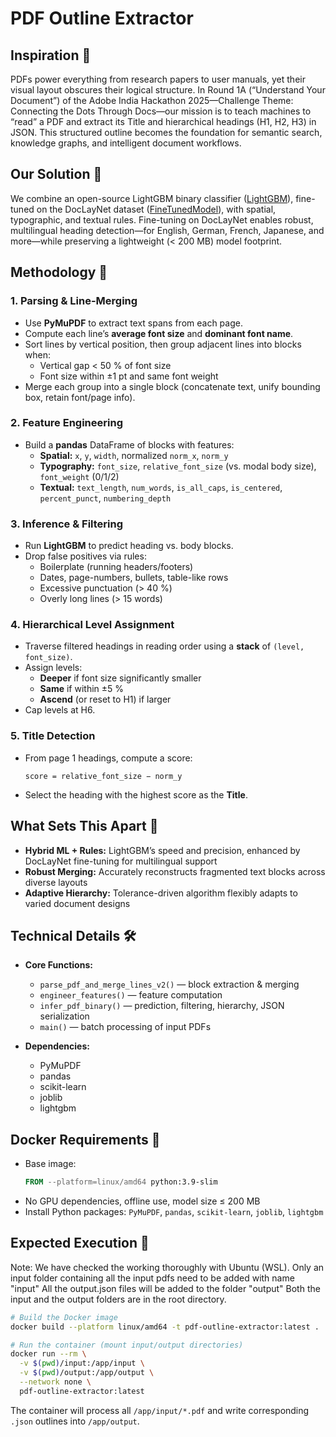 # PDF Outline Extractor

## Inspiration 🌟
PDFs power everything from research papers to user manuals, yet their visual layout obscures their logical structure. In Round 1A (“Understand Your Document”) of the Adobe India Hackathon 2025—Challenge Theme: Connecting the Dots Through Docs—our mission is to teach machines to “read” a PDF and extract its Title and hierarchical headings (H1, H2, H3) in JSON. This structured outline becomes the foundation for semantic search, knowledge graphs, and intelligent document workflows.

## Our Solution 💪

We combine an open-source LightGBM binary classifier ([LightGBM](https://github.com/microsoft/LightGBM)), fine-tuned on the DocLayNet dataset ([FineTunedModel](https://github.com/TheSlothThatCodes0/heading_classification)), with spatial, typographic, and textual rules. Fine-tuning on DocLayNet enables robust, multilingual heading detection—for English, German, French, Japanese, and more—while preserving a lightweight (< 200 MB) model footprint.

## Methodology 📝

### 1. Parsing & Line-Merging

* Use **PyMuPDF** to extract text spans from each page.
* Compute each line’s **average font size** and **dominant font name**.
* Sort lines by vertical position, then group adjacent lines into blocks when:
  * Vertical gap < 50 % of font size
  * Font size within ±1 pt and same font weight
* Merge each group into a single block (concatenate text, unify bounding box, retain font/page info).

### 2. Feature Engineering

* Build a **pandas** DataFrame of blocks with features:
  * **Spatial:** `x`, `y`, `width`, normalized `norm_x`, `norm_y`
  * **Typography:** `font_size`, `relative_font_size` (vs. modal body size), `font_weight` (0/1/2)
  * **Textual:** `text_length`, `num_words`, `is_all_caps`, `is_centered`, `percent_punct`, `numbering_depth`

### 3. Inference & Filtering

* Run **LightGBM** to predict heading vs. body blocks.
* Drop false positives via rules:
  * Boilerplate (running headers/footers)
  * Dates, page-numbers, bullets, table-like rows
  * Excessive punctuation (> 40 %)
  * Overly long lines (> 15 words)

### 4. Hierarchical Level Assignment

* Traverse filtered headings in reading order using a **stack** of `(level, font_size)`.
* Assign levels:
  * **Deeper** if font size significantly smaller
  * **Same** if within ±5 %
  * **Ascend** (or reset to H1) if larger
* Cap levels at H6.

### 5. Title Detection

* From page 1 headings, compute a score:
  ```
  score = relative_font_size − norm_y
  ```
* Select the heading with the highest score as the **Title**.

## What Sets This Apart 🌠

* **Hybrid ML + Rules:** LightGBM’s speed and precision, enhanced by DocLayNet fine-tuning for multilingual support  
* **Robust Merging:** Accurately reconstructs fragmented text blocks across diverse layouts  
* **Adaptive Hierarchy:** Tolerance-driven algorithm flexibly adapts to varied document designs  

## Technical Details 🛠️

* **Core Functions:**
  * `parse_pdf_and_merge_lines_v2()` — block extraction & merging
  * `engineer_features()` — feature computation
  * `infer_pdf_binary()` — prediction, filtering, hierarchy, JSON serialization
  * `main()` — batch processing of input PDFs

* **Dependencies:**
  * PyMuPDF  
  * pandas  
  * scikit-learn  
  * joblib  
  * lightgbm  

## Docker Requirements 🐳

* Base image:
  ```Dockerfile
  FROM --platform=linux/amd64 python:3.9-slim
  ```
* No GPU dependencies, offline use, model size ≤ 200 MB  
* Install Python packages: `PyMuPDF`, `pandas`, `scikit-learn`, `joblib`, `lightgbm`

## Expected Execution 🚀
Note: We have checked the working thoroughly with Ubuntu (WSL).
Only an input folder containing all the input pdfs need to be added with name "input"
All the output.json files will be added to the folder "output"
Both the input and the output folders are in the root directory.

```bash
# Build the Docker image
docker build --platform linux/amd64 -t pdf-outline-extractor:latest .

# Run the container (mount input/output directories)
docker run --rm \
  -v $(pwd)/input:/app/input \
  -v $(pwd)/output:/app/output \
  --network none \
  pdf-outline-extractor:latest
```

The container will process all `/app/input/*.pdf` and write corresponding `.json` outlines into `/app/output`.
